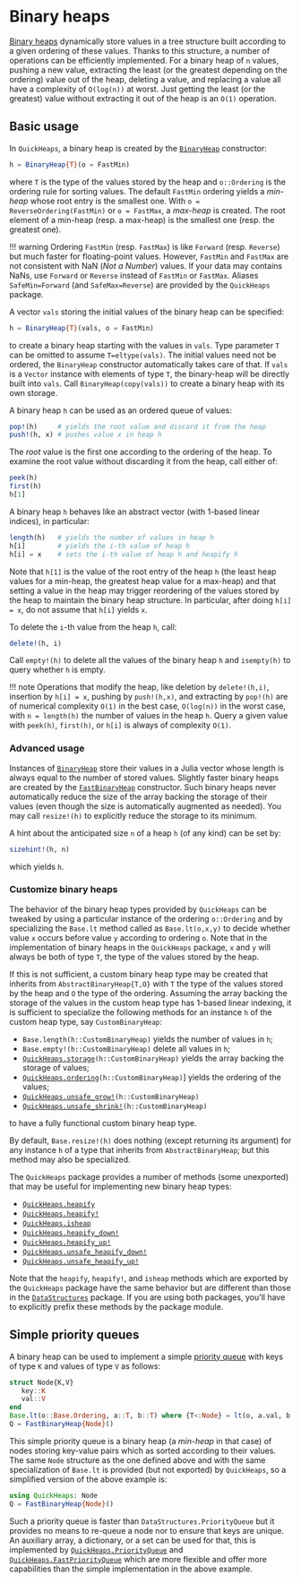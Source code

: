 # Binary heaps

[Binary heaps](https://en.wikipedia.org/wiki/Binary_heap) dynamically store values in a tree
structure built according to a given ordering of these values. Thanks to this structure, a
number of operations can be efficiently implemented. For a binary heap of `n` values,
pushing a new value, extracting the least (or the greatest depending on the ordering) value
out of the heap, deleting a value, and replacing a value all have a complexity of
`O(log(n))` at worst. Just getting the least (or the greatest) value without extracting it
out of the heap is an `O(1)` operation.


## Basic usage

In `QuickHeaps`, a binary heap is created by the [`BinaryHeap`](@ref) constructor:

```julia
h = BinaryHeap{T}(o = FastMin)
```

where `T` is the type of the values stored by the heap and `o::Ordering` is the ordering
rule for sorting values. The default `FastMin` ordering yields a *min-heap* whose root entry
is the smallest one. With `o = ReverseOrdering(FastMin)` or `o = FastMax`, a *max-heap* is
created. The root element of a min-heap (resp. a max-heap) is the smallest one (resp. the
greatest one).

!!! warning
    Ordering `FastMin` (resp. `FastMax`) is like `Forward` (resp. `Reverse`) but much faster
    for floating-point values. However, `FastMin` and `FastMax` are not consistent with NaN
    (*Not a Number*) values. If your data may contains NaNs, use `Forward` or `Reverse`
    instead of `FastMin` or `FastMax`. Aliases `SafeMin=Forward` (and `SafeMax=Reverse`) are
    provided by the `QuickHeaps` package.

A vector `vals` storing the initial values of the binary heap can be specified:

```julia
h = BinaryHeap{T}(vals, o = FastMin)
```

to create a binary heap starting with the values in `vals`. Type parameter `T` can be
omitted to assume `T=eltype(vals)`. The initial values need not be ordered, the `BinaryHeap`
constructor automatically takes care of that. If `vals` is a `Vector` instance with elements
of type `T`, the binary-heap will be directly built into `vals`. Call
`BinaryHeap(copy(vals))` to create a binary heap with its own storage.

A binary heap `h` can be used as an ordered queue of values:

```julia
pop!(h)     # yields the root value and discard it from the heap
push!(h, x) # pushes value x in heap h
```

The *root* value is the first one according to the ordering of the heap. To examine the root
value without discarding it from the heap, call either of:

```julia
peek(h)
first(h)
h[1]
```

A binary heap `h` behaves like an abstract vector (with 1-based linear indices), in
particular:

```julia
length(h)   # yields the number of values in heap h
h[i]        # yields the i-th value of heap h
h[i] = x    # sets the i-th value of heap h and heapify h
```

Note that `h[1]` is the value of the root entry of the heap `h` (the least heap values for a
min-heap, the greatest heap value for a max-heap) and that setting a value in the heap may
trigger reordering of the values stored by the heap to maintain the binary heap structure.
In particular, after doing `h[i] = x`, do not assume that `h[i]` yields `x`.

To delete the `i`-th value from the heap `h`, call:

```julia
delete!(h, i)
```

Call `empty!(h)` to delete all the values of the binary heap `h` and `isempty(h)` to query
whether `h` is empty.

!!! note
    Operations that modify the heap, like deletion by `delete!(h,i)`, insertion by `h[i] =
    x`, pushing by `push!(h,x)`, and extracting by `pop!(h)` are of numerical complexity
    `O(1)` in the best case, `O(log(n))` in the worst case, with `n = length(h)` the number
    of values in the heap `h`. Query a given value with `peek(h)`, `first(h)`, or `h[i]` is
    always of complexity `O(1)`.


### Advanced usage

Instances of [`BinaryHeap`](@ref) store their values in a Julia vector whose length is
always equal to the number of stored values. Slightly faster binary heaps are created by the
[`FastBinaryHeap`](@ref) constructor. Such binary heaps never automatically reduce the size
of the array backing the storage of their values (even though the size is automatically
augmented as needed). You may call `resize!(h)` to explicitly reduce the storage to its
minimum.

A hint about the anticipated size `n` of a heap `h` (of any kind) can be set by:

```julia
sizehint!(h, n)
```

which yields `h`.


### Customize binary heaps

The behavior of the binary heap types provided by `QuickHeaps` can be tweaked by using a
particular instance of the ordering `o::Ordering` and by specializing the `Base.lt` method
called as `Base.lt(o,x,y)` to decide whether value `x` occurs before value `y` according to
ordering `o`. Note that in the implementation of binary heaps in the `QuickHeaps` package,
`x` and `y` will always be both of type `T`, the type of the values stored by the heap.

If this is not sufficient, a custom binary heap type may be created that inherits from
`AbstractBinaryHeap{T,O}` with `T` the type of the values stored by the heap and `O` the
type of the ordering. Assuming the array backing the storage of the values in the custom
heap type has 1-based linear indexing, it is sufficient to specialize the following methods
for an instance `h` of the custom heap type, say `CustomBinaryHeap`:

- `Base.length(h::CustomBinaryHeap)` yields the number of values in `h`;
- `Base.empty!(h::CustomBinaryHeap)` delete all values in `h`;
- [`QuickHeaps.storage`](@ref)`(h::CustomBinaryHeap)` yields the array backing the storage
  of values;
- [`QuickHeaps.ordering`](@ref)`(h::CustomBinaryHeap)`] yields the ordering of the values;
- [`QuickHeaps.unsafe_grow!`](@ref)`(h::CustomBinaryHeap)`
- [`QuickHeaps.unsafe_shrink!`](@ref)`(h::CustomBinaryHeap)`

to have a fully functional custom binary heap type.

By default, `Base.resize!(h)` does nothing (except returning its argument) for any instance
`h` of a type that inherits from `AbstractBinaryHeap`; but this method may also be
specialized.

The `QuickHeaps` package provides a number of methods (some unexported) that may be useful
for implementing new binary heap types:

- [`QuickHeaps.heapify`](@ref)
- [`QuickHeaps.heapify!`](@ref)
- [`QuickHeaps.isheap`](@ref)
- [`QuickHeaps.heapify_down!`](@ref)
- [`QuickHeaps.heapify_up!`](@ref)
- [`QuickHeaps.unsafe_heapify_down!`](@ref)
- [`QuickHeaps.unsafe_heapify_up!`](@ref)


Note that the `heapify`, `heapify!`, and `isheap` methods which are exported by the
`QuickHeaps` package have the same behavior but are different than those in the
[`DataStructures`](https://github.com/JuliaCollections/DataStructures.jl) package. If you
are using both packages, you'll have to explicitly prefix these methods by the package
module.


## Simple priority queues

A binary heap can be used to implement a simple [priority
queue](https://en.wikipedia.org/wiki/Priority_queue) with keys of type `K` and values of
type `V` as follows:

```julia
struct Node{K,V}
   key::K
   val::V
end
Base.lt(o::Base.Ordering, a::T, b::T) where {T<:Node} = lt(o, a.val, b.val)
Q = FastBinaryHeap{Node}()
```

This simple priority queue is a binary heap (a *min-heap* in that case) of nodes storing
key-value pairs which as sorted according to their values. The same `Node` structure as the
one defined above and with the same specialization of `Base.lt` is provided (but not
exported) by `QuickHeaps`, so a simplified version of the above example is:

```julia
using QuickHeaps: Node
Q = FastBinaryHeap{Node}()
```

Such a priority queue is faster than `DataStructures.PriorityQueue` but it provides no means
to re-queue a node nor to ensure that keys are unique. An auxiliary array, a dictionary, or
a set can be used for that, this is implemented by [`QuickHeaps.PriorityQueue`](@ref) and
[`QuickHeaps.FastPriorityQueue`](@ref) which are more flexible and offer more capabilities
than the simple implementation in the above example.
